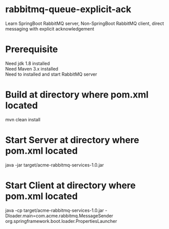 # rabbitmq-queue-explicit-ack

Learn SpringBoot RabbitMQ server, Non-SpringBoot RabbitMQ client, direct messaging with explicit acknowledgement </br>

# Prerequisite

Need jdk 1.8 installed </br>
Need Maven 3.x installed </br>
Need to installed and start RabbitMQ server </br>

# Build at directory where pom.xml located

mvn clean install </br>

# Start Server at directory where pom.xml located

java -jar target/acme-rabbitmq-services-1.0.jar </br>

# Start Client at directory where pom.xml located

java -cp target/acme-rabbitmq-services-1.0.jar -Dloader.main=com.acme.rabbitmq.MessageSender org.springframework.boot.loader.PropertiesLauncher </br>
